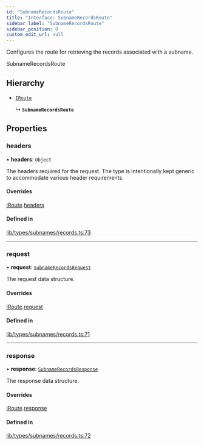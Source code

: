 ```yaml
---
id: "SubnameRecordsRoute"
title: "Interface: SubnameRecordsRoute"
sidebar_label: "SubnameRecordsRoute"
sidebar_position: 0
custom_edit_url: null
---
```


Configures the route for retrieving the records associated with a subname.

 SubnameRecordsRoute

## Hierarchy

- [`IRoute`](IRoute.md)

  ↳ **`SubnameRecordsRoute`**

## Properties

### headers

• **headers**: `Object`

The headers required for the request. The type is intentionally kept generic to accommodate various header requirements.

#### Overrides

[IRoute](IRoute.md).[headers](IRoute.md#headers)

#### Defined in

[lib/types/subnames/records.ts:73](https://github.com/JustaName-id/JustaName-sdk/blob/1dd4ff6/packages/@justaname.id/sdk/src/lib/types/subnames/records.ts#L73)

___

### request

• **request**: [`SubnameRecordsRequest`](SubnameRecordsRequest.md)

The request data structure.

#### Overrides

[IRoute](IRoute.md).[request](IRoute.md#request)

#### Defined in

[lib/types/subnames/records.ts:71](https://github.com/JustaName-id/JustaName-sdk/blob/1dd4ff6/packages/@justaname.id/sdk/src/lib/types/subnames/records.ts#L71)

___

### response

• **response**: [`SubnameRecordsResponse`](SubnameRecordsResponse.md)

The response data structure.

#### Overrides

[IRoute](IRoute.md).[response](IRoute.md#response)

#### Defined in

[lib/types/subnames/records.ts:72](https://github.com/JustaName-id/JustaName-sdk/blob/1dd4ff6/packages/@justaname.id/sdk/src/lib/types/subnames/records.ts#L72)
